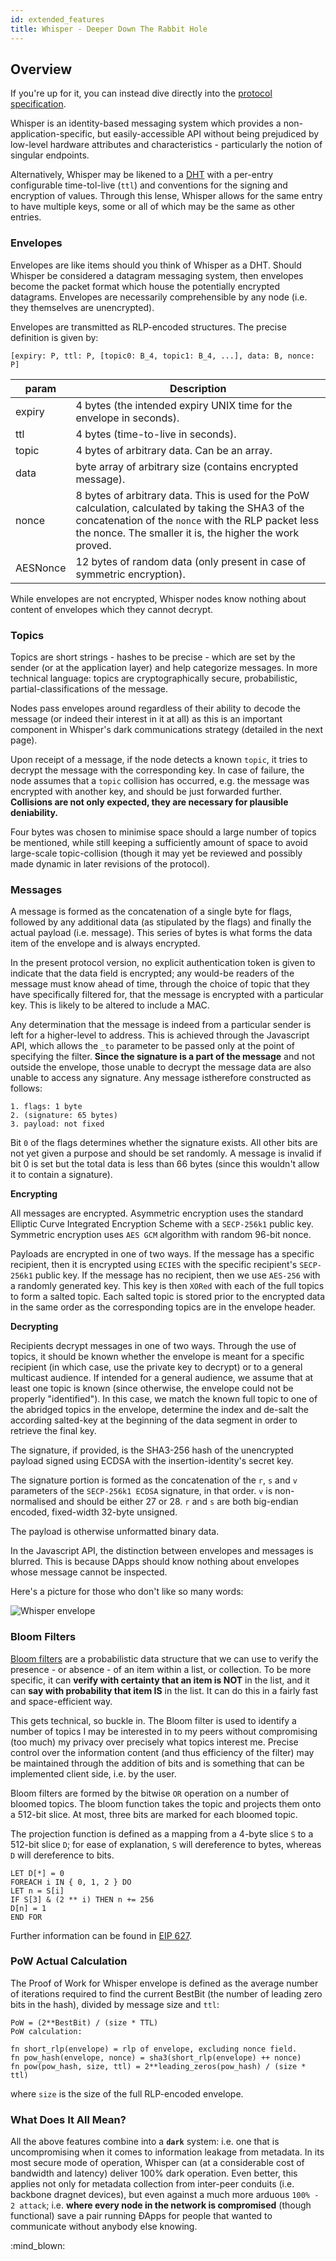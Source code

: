 ```yaml
---
id: extended_features
title: Whisper - Deeper Down The Rabbit Hole
---
```


## Overview

If you're up for it, you can instead dive directly into the [protocol specification](https://github.com/ethereum/wiki/wiki/Whisper-Wire-Protocol).

Whisper is an identity-based messaging system which provides a non-application-specific, but easily-accessible API without being  prejudiced by low-level hardware attributes and characteristics - particularly the notion of singular endpoints.

Alternatively, Whisper may be likened to a [DHT](https://en.wikipedia.org/wiki/Distributed_hash_table) with a per-entry configurable time-tol-live (`ttl`) and conventions for the signing and encryption of values. Through this lense, Whisper allows for the same entry to have multiple keys, some or all of which may be the same as other entries.

### Envelopes

Envelopes are like items should you think of Whisper as a DHT. Should Whisper be considered a datagram messaging system, then envelopes become the packet format which house the potentially encrypted datagrams. Envelopes are necessarily comprehensible by any node (i.e. they themselves are unencrypted).

Envelopes are transmitted as RLP-encoded structures. The precise definition is given by:

`[expiry: P, ttl: P, [topic0: B_4, topic1: B_4, ...], data: B, nonce: P]`

| param | Description |
| -------- | -------- | 
| expiry | 4 bytes (the intended expiry UNIX time for the envelope in seconds). |
| ttl | 4 bytes (time-to-live in seconds). |
| topic | 4 bytes of arbitrary data. Can be an array. |
| data | byte array of arbitrary size (contains encrypted message). |
| nonce | 8 bytes of arbitrary data. This is used for the PoW calculation, calculated by taking the SHA3 of the concatenation of the `nonce` with the RLP packet less the nonce. The smaller it is, the higher the work proved. |
| AESNonce | 12 bytes of random data (only present in case of symmetric encryption). |

While envelopes are not encrypted, Whisper nodes know nothing about content of envelopes which they cannot decrypt.

### Topics

Topics are short strings - hashes to be precise - which are set by the sender (or at the application layer) and help categorize messages. In more technical language: topics are cryptographically secure, probabilistic, partial-classifications of the message. 

Nodes pass envelopes around regardless of their ability to decode the message (or indeed their interest in it at all) as this is an important component in Whisper's dark communications strategy (detailed in the next page).

Upon receipt of a message, if the node detects a known `topic`, it tries to decrypt the message with the corresponding key. In case of failure, the node assumes that a `topic` collision has occurred, e.g. the message was encrypted with another key, and should be just forwarded further. **Collisions are not only expected, they are necessary for plausible deniability.**

Four bytes was chosen to minimise space should a large number of topics be mentioned, while still keeping a sufficiently amount of space to avoid large-scale topic-collision (though it may yet be reviewed and possibly made dynamic in later revisions of the protocol).

### Messages

A message is formed as the concatenation of a single byte for flags, followed by any additional data (as stipulated by the flags) and finally the actual payload (i.e. message). This series of bytes is what forms the data item of the envelope and is always encrypted.

In the present protocol version, no explicit authentication token is given to indicate that the data field is encrypted; any would-be readers of the message must know ahead of time, through the choice of topic that they have specifically filtered for, that the message is encrypted with a particular key. This is likely to be altered to include a MAC.

Any determination that the message is indeed from a particular sender is left for a higher-level to address. This is achieved through the Javascript API, which allows the `_to` parameter to be passed only at the point of specifying the filter. **Since the signature is a part of the message** and not outside the envelope, those unable to decrypt the message data are also unable to access any signature. Any message istherefore constructed as follows:

```
1. flags: 1 byte
2. (signature: 65 bytes)
3. payload: not fixed
```

Bit `0` of the flags determines whether the signature exists. All other bits are not yet given a purpose and should be set randomly. A message is invalid if bit 0 is set but the total data is less than 66 bytes (since this wouldn't allow it to contain a signature).

**Encrypting**

All messages are encrypted. Asymmetric encryption uses the standard Elliptic Curve Integrated Encryption Scheme with a `SECP-256k1` public key. Symmetric encryption uses `AES GCM` algorithm with random 96-bit nonce.

Payloads are encrypted in one of two ways. If the message has a specific recipient, then it is encrypted using `ECIES` with the specific recipient's `SECP-256k1` public key. If the message has no recipient, then we use `AES-256` with a randomly generated key. This key is then `XORed` with each of the full topics to form a salted topic. Each salted topic is stored prior to the encrypted data in the same order as the corresponding topics are in the envelope header.

**Decrypting**

Recipients decrypt messages in one of two ways. Through the use of topics, it should be known whether the envelope is meant for a specific recipient (in which case, use the private key to decrypt) or to a general multicast audience. If intended for a general audience, we assume that at least one topic is known (since otherwise, the envelope could not be properly "identified"). In this case, we match the known full topic to one of the abridged topics in the envelope, determine the index and de-salt the according salted-key at the beginning of the data segment in order to retrieve the final key.

The signature, if provided, is the SHA3-256 hash of the unencrypted payload signed using ECDSA with the insertion-identity's secret key.

The signature portion is formed as the concatenation of the `r`, `s` and `v` parameters of the `SECP-256k1 ECDSA` signature, in that order. `v` is non-normalised and should be either 27 or 28. `r` and `s` are both big-endian encoded, fixed-width 32-byte unsigned.

The payload is otherwise unformatted binary data.

In the Javascript API, the distinction between envelopes and messages is blurred. This is because DApps should know nothing about envelopes whose message cannot be inspected. 

Here's a picture for those who don't like so many words:

![Whisper envelope](../technical_specs/thumbnails/whisper_envelope.jpg)

### Bloom Filters

[Bloom filters](https://en.wikipedia.org/wiki/Bloom_filter) are a probabilistic data structure that we can use to verify the presence - or absence - of an item within a list, or collection. To be more specific, it can **verify with certainty that an item is NOT** in the list, and it can **say with probability that item IS** in the list. It can do this in a fairly fast and space-efficient way.

This gets technical, so buckle in. The Bloom filter is used to identify a number of topics I may be interested in to my peers without compromising (too much) my privacy over precisely what topics interest me. Precise control over the information content (and thus efficiency of the filter) may be maintained through the addition of bits and is something that can be implemented client side, i.e. by the user.

Bloom filters are formed by the bitwise `OR` operation on a number of bloomed topics. The bloom function takes the topic and projects them onto a 512-bit slice. At most, three bits are marked for each bloomed topic.

The projection function is defined as a mapping from a 4-byte slice `S` to a 512-bit slice `D`; for ease of explanation, `S` will dereference to bytes, whereas `D` will dereference to bits.

```
LET D[*] = 0
FOREACH i IN { 0, 1, 2 } DO
LET n = S[i]
IF S[3] & (2 ** i) THEN n += 256
D[n] = 1
END FOR
```

Further information can be found in [EIP 627](https://eips.ethereum.org/EIPS/eip-627).

### PoW Actual Calculation

The Proof of Work for Whisper envelope is defined as the average number of iterations required to find the current BestBit (the number of leading zero bits in the hash), divided by message size and `ttl`:

```
PoW = (2**BestBit) / (size * TTL)
PoW calculation:
```

```
fn short_rlp(envelope) = rlp of envelope, excluding nonce field.
fn pow_hash(envelope, nonce) = sha3(short_rlp(envelope) ++ nonce)
fn pow(pow_hash, size, ttl) = 2**leading_zeros(pow_hash) / (size * ttl)
```
where `size` is the size of the full RLP-encoded envelope.

### What Does It All Mean?

All the above features combine into a **`dark`** system: i.e. one that is uncompromising when it comes to information leakage from metadata. In its most secure mode of operation, Whisper can (at a considerable cost of bandwidth and latency) deliver 100% dark operation. Even better, this applies not only for metadata collection from inter-peer conduits (i.e. backbone dragnet devices), but even against a much more arduous `100% - 2 attack`; i.e. **where every node in the network is compromised** (though functional) save a pair running ÐApps for people that wanted to communicate without anybody else knowing.

:mind_blown: